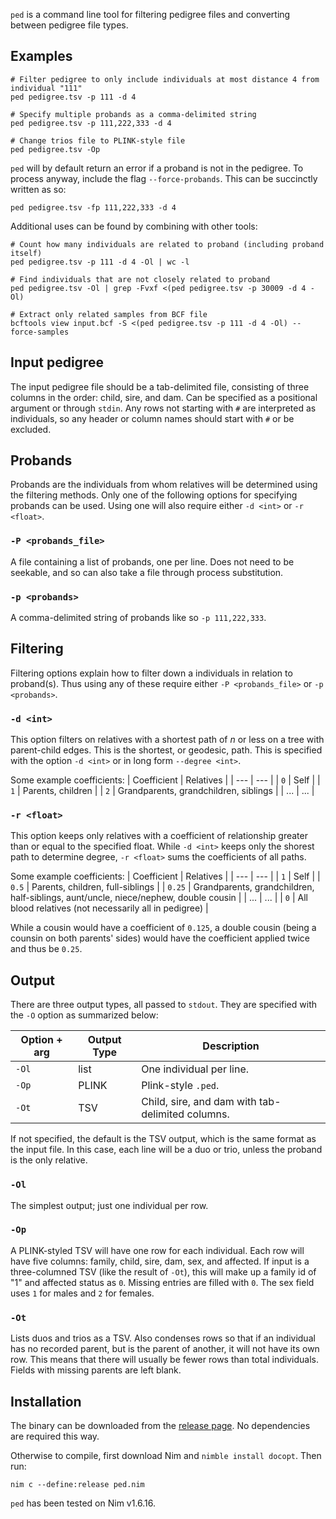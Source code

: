`ped` is a command line tool for filtering pedigree files and converting between pedigree file types.

## Examples
```
# Filter pedigree to only include individuals at most distance 4 from individual "111"
ped pedigree.tsv -p 111 -d 4

# Specify multiple probands as a comma-delimited string
ped pedigree.tsv -p 111,222,333 -d 4

# Change trios file to PLINK-style file
ped pedigree.tsv -Op
```

`ped` will by default return an error if a proband is not in the pedigree. To process anyway, include the flag `--force-probands`. This can be succinctly written as so:
```
ped pedigree.tsv -fp 111,222,333 -d 4
```


Additional uses can be found by combining with other tools:
```
# Count how many individuals are related to proband (including proband itself)
ped pedigree.tsv -p 111 -d 4 -Ol | wc -l

# Find individuals that are not closely related to proband
ped pedigree.tsv -Ol | grep -Fvxf <(ped pedigree.tsv -p 30009 -d 4 -Ol)

# Extract only related samples from BCF file
bcftools view input.bcf -S <(ped pedigree.tsv -p 111 -d 4 -Ol) --force-samples
```

## Input pedigree
The input pedigree file should be a tab-delimited file, consisting of three columns in the order: child, sire, and dam. Can be specified as a positional argument or through `stdin`.
Any rows not starting with `#` are interpreted as individuals, so any header or column names should start with `#` or be excluded.

## Probands
Probands are the individuals from whom relatives will be determined using the filtering methods. Only one of the following options for specifying probands can be used. Using one will also require either `-d <int>` or `-r <float>`.

### `-P <probands_file>`
A file containing a list of probands, one per line.
Does not need to be seekable, and so can also take a file through process substitution.

### `-p <probands>`
A comma-delimited string of probands like so `-p 111,222,333`.

## Filtering
Filtering options explain how to filter down a individuals in relation to proband(s). Thus using any of these require either `-P <probands_file>` or `-p <probands>`.

### `-d <int>`
This option filters on relatives with a shortest path of *n* or less on a tree with parent-child edges. This is the shortest, or geodesic, path. This is specified with the option `-d <int>` or in long form `--degree <int>`.

Some example coefficients:
| Coefficient | Relatives |
| --- | --- |
| `0` | Self |
| `1` | Parents, children |
| `2` | Grandparents, grandchildren, siblings |
| ... | ... |

### `-r <float>`
This option keeps only relatives with a coefficient of relationship greater than or equal to the specified float. While `-d <int>` keeps only the shorest path to determine degree, `-r <float>` sums the coefficients of all paths.

Some example coefficients:
| Coefficient | Relatives |
| --- | --- |
| `1` | Self |
| `0.5` | Parents, children, full-siblings |
| `0.25` | Grandparents, grandchildren, half-siblings, aunt/uncle, niece/nephew, double cousin | 
| ... | ... |
| `0` | All blood relatives (not necessarily all in pedigree) |

While a cousin would have a coefficient of `0.125`, a double cousin (being a counsin on both parents' sides) would have the coefficient applied twice and thus be `0.25`.


## Output
There are three output types, all passed to `stdout`. They are specified with the `-O` option as summarized below:

| Option + arg | Output Type | Description |
| --- | --- | --- |
| `-Ol` | list | One individual per line. |
| `-Op` | PLINK | Plink-style `.ped`. |
| `-Ot` | TSV | Child, sire, and dam with tab-delimited columns. |

If not specified, the default is the TSV output, which is the same format as the input file.
In this case, each line will be a duo or trio, unless the proband is the only relative.

### `-Ol`
The simplest output; just one individual per row.

### `-Op`
A PLINK-styled TSV will have one row for each individual.
Each row will have five columns: family, child, sire, dam, sex, and affected.
If input is a three-columned TSV (like the result of `-Ot`), this will make up a family id of "1" and affected status as `0`.
Missing entries are filled with `0`.
The sex field uses `1` for males and `2` for females.

### `-Ot`
Lists duos and trios as a TSV. Also condenses rows so that if an individual has no recorded parent, but is the parent of another, it will not have its own row. This means that there will usually be fewer rows than total individuals.
Fields with missing parents are left blank.

## Installation
The binary can be downloaded from the [release page](https://github.com/allytrope/ped/releases). No dependencies are required this way. 

Otherwise to compile, first download Nim and `nimble install docopt`. 
Then run:
```
nim c --define:release ped.nim
```

`ped` has been tested on Nim v1.6.16.